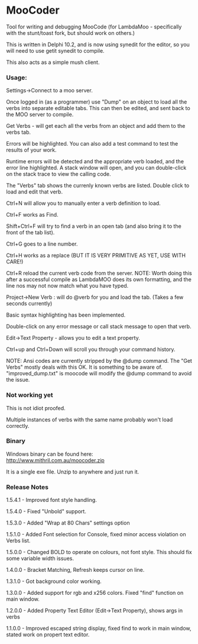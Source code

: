 # MooCoder
Tool for writing and debugging MooCode (for LambdaMoo - specifically with the stunt/toast fork, but should work on others.)

This is written in Delphi 10.2, and is now using synedit for the editor, so you will need to use getit synedit to compile.

This also acts as a simple mush client.

### Usage:
  Settings->Connect to a moo server.

 Once logged in (as a programmer) use "Dump" on an object to load all the verbs into separate editable tabs. This can then be edited, and sent back to the MOO server to compile.

 Get Verbs - will get each all the verbs from an object and add them to the verbs tab.

 Errors will be highlighted.
 You can also add a test command to test the results of your work.

 Runtime errors will be detected and the appropriate verb loaded, and the error line highlighted. A stack window will open, and you can double-click on the stack trace to view the calling code.

 The "Verbs" tab shows the currenly known verbs are listed. Double click to load and edit that verb.

 Ctrl+N will allow you to manually enter a verb definition to load.

 Ctrl+F works as Find.

 Shift+Ctrl+F will try to find a verb in an open tab (and also bring it to the front of the tab list).

 Ctrl+G goes to a line number.

 Ctrl+H works as a replace (BUT IT IS VERY PRIMITIVE AS YET, USE WITH CARE!)

 Ctrl+R reload the current verb code from the server. NOTE: Worth doing this after a successful compile as LambdaMOO does its own formatting, and the line nos may not now match what you have typed.

 Project->New Verb : will do @verb for you and load the tab. (Takes a few seconds currently)

 Basic syntax highlighting has been implemented.

 Double-click on any error message or call stack message to open that verb.

 Edit->Text Property - allows you to edit a text property.

Ctrl+up and Ctrl+Down will scroll you through your command history.

NOTE: Ansi codes are currently stripped by the @dump command. The "Get Verbs" mostly deals with this OK. It is something to be aware of.
"improved_dump.txt" is moocode will modify the @dump command to avoid the issue.


### Not working yet
 This is not idiot proofed.

 Multiple instances of verbs with the same name probably won't load correctly.

### Binary
Windows binary can be found here:
http://www.mithril.com.au/moocoder.zip

It is a single exe file. Unzip to anywhere and just run it.

### Release Notes ###
1.5.4.1 - Improved font style handling.

1.5.4.0 - Fixed "Unbold" support.

1.5.3.0 - Added "Wrap at 80 Chars" settings option

1.5.1.0 - Added Font selection for Console, fixed minor access violation on Verbs list.

1.5.0.0 - Changed BOLD to operate on colours, not font style. This should fix some variable width issues.

1.4.0.0 - Bracket Matching, Refresh keeps cursor on line.

1.3.1.0 - Got background color working.

1.3.0.0 - Added support for rgb and x256 colors. Fixed "find" function on main window.

1.2.0.0 - Added Property Text Editor (Edit->Text Property), shows args in verbs

1.1.0.0 - Improved escaped string display, fixed find to work in main window, stated work on propert text editor.

